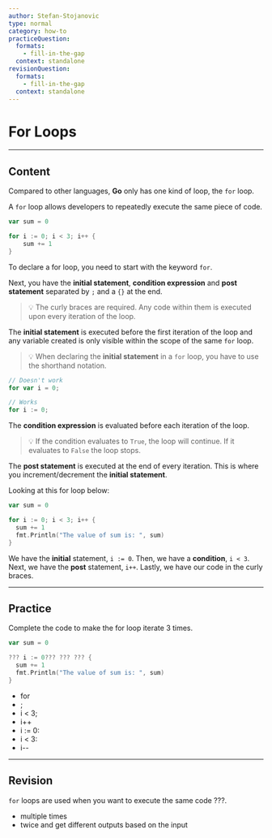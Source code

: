 ```yaml
---
author: Stefan-Stojanovic
type: normal
category: how-to
practiceQuestion:
  formats:
    - fill-in-the-gap
  context: standalone
revisionQuestion:
  formats:
    - fill-in-the-gap
  context: standalone
---
```


# For Loops


---

## Content

Compared to other languages, **Go** only has one kind of loop, the `for` loop.

A `for` loop allows developers to repeatedly execute the same piece of code.

```go
var sum = 0

for i := 0; i < 3; i++ {
    sum += 1
}
```

To declare a for loop, you need to start with the keyword `for`.

Next, you have the **initial statement**, **condition expression** and **post statement** separated by `;` and a `{}` at the end.

> 💡 The curly braces are required. Any code within them is executed upon every iteration of the loop.

The **initial statement** is executed before the first iteration of the loop and any variable created is only visible within the scope of the same `for` loop.

> 💡 When declaring the **initial statement** in a `for` loop, you have to use the shorthand notation.

```go
// Doesn't work
for var i = 0;

// Works
for i := 0;
```

The **condition expression** is evaluated before each iteration of the loop.

> 💡 If the condition evaluates to `True`, the loop will continue. If it evaluates to `False` the loop stops.

The **post statement** is executed at the end of every iteration. This is where you increment/decrement the **initial statement**.

Looking at this for loop below:

```go
var sum = 0

for i := 0; i < 3; i++ {
  sum += 1
  fmt.Println("The value of sum is: ", sum)
}
```

We have the **initial** statement, `i := 0`. Then, we have a **condition**, `i < 3`. Next, we have the **post** statement, `i++`. Lastly, we have our code in the curly braces.


---

## Practice

Complete the code to make the for loop iterate 3 times.

```go
var sum = 0

??? i := 0??? ??? ??? {
  sum += 1
  fmt.Println("The value of sum is: ", sum)
}
```

- for
- ;
- i < 3;
- i++
- i := 0:
- i < 3:
- i--


---

## Revision

`for` loops are used when you want to execute the same code ???.

- multiple times
- twice and get different outputs based on the input
